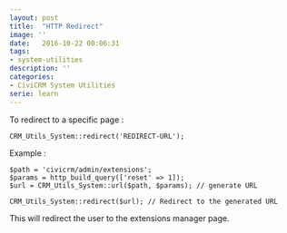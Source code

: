 ```yaml
---
layout: post
title:  "HTTP Redirect"
image: ''
date:   2016-10-22 00:06:31
tags:
- system-utilities
description: ''
categories:
- CiviCRM System Utilities
serie: learn
---
```


To redirect to a specific page :

```php?start_inline=1
CRM_Utils_System::redirect('REDIRECT-URL');
```

Example :

```php?start_inline=1
$path = 'civicrm/admin/extensions';
$params = http_build_query(['reset' => 1]);
$url = CRM_Utils_System::url($path, $params); // generate URL
 
CRM_Utils_System::redirect($url); // Redirect to the generated URL
```

This will redirect the user to the extensions manager page.